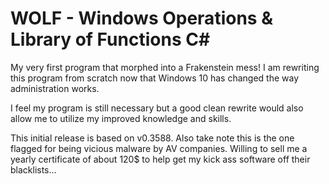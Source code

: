 # WOLF - Windows Operations & Library of Functions C\# 

My very first program that morphed into a Frakenstein mess! I am rewriting this program from scratch now that Windows 10 has changed the way administration works.

I feel my program is still necessary but a good clean rewrite would also allow me to utilize my improved knowledge and skills.

This initial release is based on v0.3588. Also take note this is the one flagged for being vicious malware by AV companies. Willing to sell me a yearly certificate of about 120$ to help get my kick ass software off their blacklists...